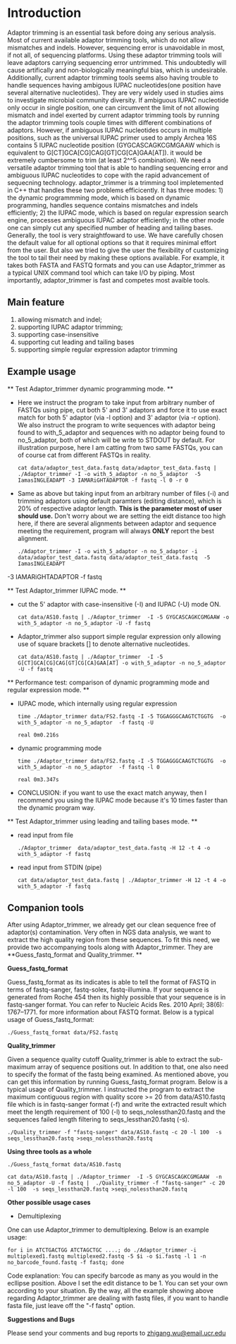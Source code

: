 **Introduction**
================

Adaptor trimming is an essential task before doing any serious analysis. 
Most of current available adaptor trimming tools, which do not allow mismatches and indels. 
However, sequencing error is unavoidable in most, if not all, of sequencing platforms. 
Using these adaptor trimming tools will leave adaptors carrying sequencing 
error untrimmed. This undoubtedly will cause artifically and non-biologically meaningful bias, 
which is undesirable. Additionally, current adaptor trimming  tools seems also having trouble to
handle sequences having ambigous IUPAC nucleotides(one position have several alternative 
nucleotides). They are very widely used in studies aims to investigate microbial 
community diversity. If ambiguous IUPAC nucleotide only occur in single position, one can 
circumvent the limit of not allowing mismatch and indel exerted by current adaptor trimming tools 
by running the adaptor trimming tools couple times with different combinations of adaptors. 
However, if ambiguous IUPAC nucleotides occurs in multiple positions, such as the universal IUPAC
primer used to amply Archea 16S contains 5 IUPAC nucleotide position 
(GYGCASCAGKCGMGAAW which is equivalent to G[CT]GCA[CG]CAG[GT]CG[CA]GAA[AT]). it would be extremely 
cumbersome to trim (at least 2^^5 combination). We need a versatile adaptor trimming tool that 
is able to handling sequencing error and ambiguous IUPAC nucleotides to cope with the rapid 
advancement of sequecning technology. adaptor_trimmer is a trimming tool impletemented in C++ 
that handles these two problems efficicently. It has three modes: 1) the dynamic programmming mode, 
which is based on dynamic programming, handles sequence contains mismatches and indels 
efficiently; 2) the IUPAC mode, which is based on regular expression search engine, processes 
ambiguous IUPAC adaptor efficiently; in the other mode one can simply cut any specified number 
of heading and tailing bases. Generally, the tool is very straightfoward to use. We have 
carefully chosen the default value for all optional options so that it requires minimal effort 
from the user. But also we tried to give the user the flexibility of customizing the tool to 
tail their need by making these options available. For example, it takes both FASTA and FASTQ 
formats and you can use Adaptor_trimmer as a typical UNIX command tool which can take I/O 
by piping. Most importantly, adaptor_trimmer is fast and competes most avaible tools.

**Main feature**
----------------

  1. allowing mismatch and indel;
  2. supporting IUPAC adaptor trimming;
  3. supporting case-insensitive
  4. supporting cut leading and tailing bases
  5. supporting simple regular expression adaptor trimming

**Example usage**
-----------------

** Test Adaptor_trimmer dynamic programming mode. **

  * Here we instruct the program to take input from arbitrary number of FASTQs using pipe, 
    cut both 5' and 3' adaptors and force it to use exact match for both 5' adaptor (via -l 
    option) and 3' adaptor (via -r option). We also instruct the program to write sequences 
    with adaptor being found to with_5_adaptor and sequences with no adaptor being found to 
    no_5_adaptor, both of which will be write to STDOUT by default. For illustration purpose, 
    here I am catting from two same FASTQs, you can of course cat from different FASTQs in 
    reality.

        cat data/adaptor_test_data.fastq data/adaptor_test_data.fastq | ./Adaptor_trimmer -I -o with_5_adaptor -n no_5_adaptor  -5 IamasINGLEADAPT -3 IAMARiGHTADAPTOR -f fastq -l 0 -r 0

  * Same as above but taking input from an arbitrary number of files (-i) and trimming adaptors 
    using default paramters (editing distance), which is 20% of respective adaptor length. 
    **This is the parameter most of user should use.** Don't worry about we are setting the 
    eidt distance too high here, if there are several alignments between adaptor and sequence 
    meeting the requirement, program will always **ONLY** report the best alignment. 

        ./Adaptor_trimmer -I -o with_5_adaptor -n no_5_adaptor -i data/adaptor_test_data.fastq data/adaptor_test_data.fastq  -5 IamasINGLEADAPT 
-3 IAMARiGHTADAPTOR -f fastq

** Test Adaptor_trimmer IUPAC mode. **

  * cut the 5' adaptor with case-insensitive (-I) and IUPAC (-U) mode ON.
    
        cat data/AS10.fastq | ./Adaptor_trimmer  -I -5 GYGCASCAGKCGMGAAW -o with_5_adaptor -n no_5_adaptor -U -f fastq
 
  * Adaptor_trimmer also support simple regular expression only allowing use of square brackets 
    [] to denote alternative nucleotides. 

        cat data/AS10.fastq | ./Adaptor_trimmer  -I -5 G[CT]GCA[CG]CAG[GT]CG[CA]GAA[AT] -o with_5_adaptor -n no_5_adaptor -U -f fastq  
 
** Performance test: comparison of dynamic programming mode and regular expression mode. **

  * IUPAC mode, which internally using regular expression 
        
        time ./Adaptor_trimmer data/FS2.fastq -I -5 TGGAGGGCAAGTCTGGTG  -o with_5_adaptor -n no_5_adaptor  -f fastq -U
        
        real 0m0.216s

  * dynamic programming mode 
        
        time ./Adaptor_trimmer data/FS2.fastq -I -5 TGGAGGGCAAGTCTGGTG  -o with_5_adaptor -n no_5_adaptor  -f fastq -l 0
        
        real 0m3.347s

  * CONCLUSION: if you want to use the exact match anyway, then I recommend you using the IUPAC mode because it's 10 times 
    faster than the dynamic program way.

** Test Adaptor_trimmer using leading and tailing bases mode. **

  * read input from file 
        
        ./Adaptor_trimmer  data/adaptor_test_data.fastq -H 12 -t 4 -o with_5_adaptor -f fastq

  * read input from STDIN (pipe) 
        
        cat data/adaptor_test_data.fastq | ./Adaptor_trimmer -H 12 -t 4 -o with_5_adaptor -f fastq

**Companion tools**
-----------------

After using Adaptor_trimmer, we already get our clean sequence free of adaptor(s) contamination. Very often in NGS data 
analysis, we want to extract the high quality region from these sequences. To fit this need, we provide two accompanying 
tools along with Adaptor_trimmer. They are **Guess_fastq_format and Quality_trimmer. **


**Guess_fastq_format**

  Guess_fastq_format as its indicates is able to tell the format of FASTQ in terms of fastq-sanger, fastq-solex, 
  fastq-illumina. If your sequence is generated from Roche 454 then its highly possible that your sequence is in 
  fastq-sanger format. You can refer to Nucleic Acids Res. 2010 April; 38(6): 1767–1771. for more information 
  about FASTQ format. Below is a typical usage of Guess_fastq_format:
    
    ./Guess_fastq_format data/FS2.fastq 


**Quality_trimmer**
  
  Given a sequence quality cutoff Quality_trimmer is able to extract the sub-maximum array of sequence positions out.
  In addition to that, one also need to specify the format of the fastq being examined. As mentioned above, you can 
  get this information by running Guess_fastq_format program. Below is a typical usage of Quality_trimmer. I instructed 
  the program to extract the maximum contiguous region with quality score >= 20 from data/AS10.fastq file which is in 
  fastq-sanger format (-f) and write the extracted result which meet the length requirement of 100 (-l) to 
  seqs_nolessthan20.fastq and the sequences failed length filtering to seqs_lessthan20.fastq (-s).

    ./Quality_trimmer -f "fastq-sanger" data/AS10.fastq -c 20 -l 100  -s seqs_lessthan20.fastq >seqs_nolessthan20.fastq



**Using three tools as a whole**

    ./Guess_fastq_format data/AS10.fastq

    cat data/AS10.fastq | ./Adaptor_trimmer  -I -5 GYGCASCAGKCGMGAAW  -n no_5_adaptor -U -f fastq |  ./Quality_trimmer -f "fastq-sanger" -c 20 -l 100  -s seqs_lessthan20.fastq >seqs_nolessthan20.fastq

**Other possible usage cases**

 * Demultiplexing

  One can use Adaptor_trimmer to demultiplexing. Below is an example usage:

    for i in ATCTGACTGG ATCTAGCTGC ....; do ./Adaptor_trimmer -i multiplexed1.fastq multiplexed2.fastq -5 $i -o $i.fastq -l 1 -n no_barcode_found.fastq -f fastq; done
  
  Code explanation: You can specify barcode as many as you would in the ecllipse position. Above I set the edit distance to be 1. 
  You can set your own according to your situation. By the way, all the example showing above regarding Adaptor_trimmer are 
  dealing with fastq files, if you want to handle fasta file, just leave off the "-f fastq" option.

**Suggestions and Bugs**

Please send your comments and bug reports to zhigang.wu@email.ucr.edu


